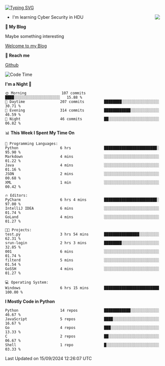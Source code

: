 [![Typing SVG](https://readme-typing-svg.herokuapp.com?font=Fira+Code&pause=1000&random=false&width=450&height=60&lines=Hello+%F0%9F%91%8B%F0%9F%8F%BB;I'm+JBNRZ)](https://git.io/typing-svg)

<a href="#">
  <img align="right" src="https://github-readme-stats.vercel.app/api?username=JBNRZ&show_icons=true&bg_color=15,f2f7fd,E0EAFC" />
</a>

- I'm learning Cyber Security in HDU

 **🌱 My Blog**

Maybe something interesting

[Welcome to my Blog](https://jbnrz.com.cn/)

 **💬 Reach me** 

[Github](https://github.com/JBNRZ)


<!--START_SECTION:waka-->
![Code Time](http://img.shields.io/badge/Code%20Time-661%20hrs%2042%20mins-blue)

**I'm a Night 🦉** 

```text
🌞 Morning                107 commits         ████░░░░░░░░░░░░░░░░░░░░░   15.88 % 
🌆 Daytime                207 commits         ████████░░░░░░░░░░░░░░░░░   30.71 % 
🌃 Evening                314 commits         ████████████░░░░░░░░░░░░░   46.59 % 
🌙 Night                  46 commits          ██░░░░░░░░░░░░░░░░░░░░░░░   06.82 % 
```


📊 **This Week I Spent My Time On** 

```text
💬 Programming Languages: 
Python                   6 hrs               ████████████████████████░   95.90 % 
Markdown                 4 mins              ░░░░░░░░░░░░░░░░░░░░░░░░░   01.22 % 
Java                     4 mins              ░░░░░░░░░░░░░░░░░░░░░░░░░   01.16 % 
JSON                     2 mins              ░░░░░░░░░░░░░░░░░░░░░░░░░   00.68 % 
XML                      1 min               ░░░░░░░░░░░░░░░░░░░░░░░░░   00.42 % 

🔥 Editors: 
PyCharm                  6 hrs 4 mins        ████████████████████████░   97.00 % 
IntelliJ IDEA            6 mins              ░░░░░░░░░░░░░░░░░░░░░░░░░   01.74 % 
GoLand                   4 mins              ░░░░░░░░░░░░░░░░░░░░░░░░░   01.27 % 

🐱‍💻 Projects: 
test.py                  3 hrs 54 mins       ████████████████░░░░░░░░░   62.31 % 
srun-login               2 hrs 3 mins        ████████░░░░░░░░░░░░░░░░░   32.85 % 
001                      6 mins              ░░░░░░░░░░░░░░░░░░░░░░░░░   01.74 % 
filterd                  5 mins              ░░░░░░░░░░░░░░░░░░░░░░░░░   01.54 % 
GoSSH                    4 mins              ░░░░░░░░░░░░░░░░░░░░░░░░░   01.27 % 

💻 Operating System: 
Windows                  6 hrs 15 mins       █████████████████████████   100.00 % 
```

**I Mostly Code in Python** 

```text
Python                   14 repos            ████████████░░░░░░░░░░░░░   46.67 % 
JavaScript               5 repos             ████░░░░░░░░░░░░░░░░░░░░░   16.67 % 
Go                       4 repos             ███░░░░░░░░░░░░░░░░░░░░░░   13.33 % 
C                        2 repos             ██░░░░░░░░░░░░░░░░░░░░░░░   06.67 % 
Shell                    1 repo              █░░░░░░░░░░░░░░░░░░░░░░░░   03.33 % 
```




 Last Updated on 15/09/2024 12:26:07 UTC
<!--END_SECTION:waka-->

